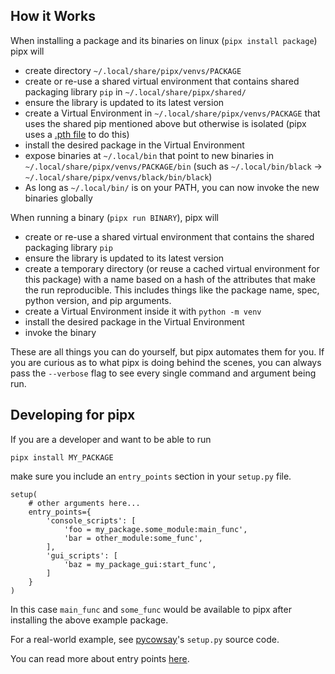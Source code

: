 ## How it Works

When installing a package and its binaries on linux (`pipx install package`) pipx will

- create directory `~/.local/share/pipx/venvs/PACKAGE`
- create or re-use a shared virtual environment that contains shared packaging library `pip` in `~/.local/share/pipx/shared/`
- ensure the library is updated to its latest version
- create a Virtual Environment in `~/.local/share/pipx/venvs/PACKAGE` that uses the shared pip mentioned above but otherwise is isolated (pipx uses a [.pth file]( https://docs.python.org/3/library/site.html) to do this)
- install the desired package in the Virtual Environment
- expose binaries at `~/.local/bin` that point to new binaries in `~/.local/share/pipx/venvs/PACKAGE/bin` (such as `~/.local/bin/black` -> `~/.local/share/pipx/venvs/black/bin/black`)
- As long as `~/.local/bin/` is on your PATH, you can now invoke the new binaries globally

When running a binary (`pipx run BINARY`), pipx will

- create or re-use a shared virtual environment that contains the shared packaging library `pip`
- ensure the library is updated to its latest version
- create a temporary directory (or reuse a cached virtual environment for this package) with a name based on a hash of the attributes that make the run reproducible. This includes things like the package name, spec, python version, and pip arguments.
- create a Virtual Environment inside it with `python -m venv`
- install the desired package in the Virtual Environment
- invoke the binary

These are all things you can do yourself, but pipx automates them for you. If you are curious as to what pipx is doing behind the scenes, you can always pass the `--verbose` flag to see every single command and argument being run.

## Developing for pipx

If you are a developer and want to be able to run
```
pipx install MY_PACKAGE
```

make sure you include an `entry_points` section in your `setup.py` file.
```
setup(
    # other arguments here...
    entry_points={
        'console_scripts': [
            'foo = my_package.some_module:main_func',
            'bar = other_module:some_func',
        ],
        'gui_scripts': [
            'baz = my_package_gui:start_func',
        ]
    }
)
```

In this case `main_func` and `some_func` would be available to pipx after installing the above example package.

For a real-world example, see [pycowsay](https://github.com/cs01/pycowsay/blob/master/setup.py)'s `setup.py` source code.

You can read more about entry points [here](https://setuptools.pypa.io/en/latest/userguide/quickstart.html#entry-points-and-automatic-script-creation).
